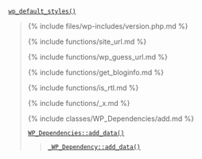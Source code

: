 <p><code><a href="https://developer.wordpress.org/reference/functions/wp_default_styles/">wp_default_styles()</a></code></p>

<blockquote>

{% include files/wp-includes/version.php.md %}

{% include functions/site_url.md %}

{% include functions/wp_guess_url.md %}

{% include functions/get_bloginfo.md %}

{% include functions/is_rtl.md %}

{% include functions/_x.md %}

{% include classes/WP_Dependencies/add.md %}

 [`WP_Dependencies::add_data()`](https://developer.wordpress.org/reference/classes/wp_dependencies/add_data/)
 
> [`_WP_Dependency::add_data()`](https://developer.wordpress.org/reference/classes/_wp_dependency/add_data/)

</blockquote>